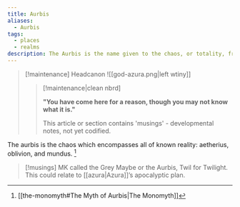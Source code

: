 ```yaml
---
title: Aurbis
aliases:
  - Aurbis
tags:
  - places
  - realms
description: The Aurbis is the name given to the chaos, or totality, from which the cosmos was formed by Anu and Padomay. For all intents and purposes, it is the universe, encompassing the Void and all Planes of Existence including Mundus, Aetherius, and the planes of Oblivion.
---
```

> [!maintenance] Headcanon
> ![[god-azura.png|left wtiny]]
> 
> > [!maintenance|clean nbrd]
> > 
> > **"You have come here for a reason, though you may not know what it is."**
> > 
> > This article or section contains 'musings' - developmental notes, not yet codified.

The aurbis is the chaos which encompasses all of known reality: aetherius, oblivion, and mundus. [^1]

> [!musings]
> MK called the Grey Maybe or the Aurbis, Twil for Twilight. This could relate to [[azura|Azura]]’s apocalyptic plan.

[^1]: [[the-monomyth#The Myth of Aurbis|The Monomyth]]